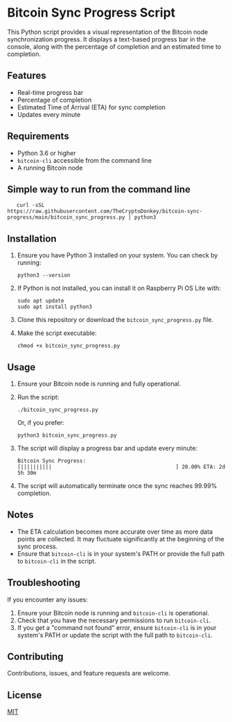 # Bitcoin Sync Progress Script

This Python script provides a visual representation of the Bitcoin node synchronization progress. 
It displays a text-based progress bar in the console, along with the percentage of completion and an estimated time to completion.

## Features

- Real-time progress bar
- Percentage of completion
- Estimated Time of Arrival (ETA) for sync completion
- Updates every minute

## Requirements

- Python 3.6 or higher
- `bitcoin-cli` accessible from the command line
- A running Bitcoin node

## Simple way to run from the command line
```
   curl -sSL https://raw.githubusercontent.com/TheCryptoDonkey/bitcoin-sync-progress/main/bitcoin_sync_progress.py | python3
```

## Installation

1. Ensure you have Python 3 installed on your system. You can check by running:
   ```
   python3 --version
   ```

2. If Python is not installed, you can install it on Raspberry Pi OS Lite with:
   ```
   sudo apt update
   sudo apt install python3
   ```

3. Clone this repository or download the `bitcoin_sync_progress.py` file.

4. Make the script executable:
   ```
   chmod +x bitcoin_sync_progress.py
   ```

## Usage

1. Ensure your Bitcoin node is running and fully operational.

2. Run the script:
   ```
   ./bitcoin_sync_progress.py
   ```

   Or, if you prefer:
   ```
   python3 bitcoin_sync_progress.py
   ```

3. The script will display a progress bar and update every minute:
   ```
   Bitcoin Sync Progress:
   [||||||||||                                        ] 20.00% ETA: 2d 5h 30m
   ```

4. The script will automatically terminate once the sync reaches 99.99% completion.

## Notes

- The ETA calculation becomes more accurate over time as more data points are collected. It may fluctuate significantly at the beginning of the sync process.
- Ensure that `bitcoin-cli` is in your system's PATH or provide the full path to `bitcoin-cli` in the script.

## Troubleshooting

If you encounter any issues:

1. Ensure your Bitcoin node is running and `bitcoin-cli` is operational.
2. Check that you have the necessary permissions to run `bitcoin-cli`.
3. If you get a "command not found" error, ensure `bitcoin-cli` is in your system's PATH or update the script with the full path to `bitcoin-cli`.

## Contributing

Contributions, issues, and feature requests are welcome. 

## License

[MIT](https://choosealicense.com/licenses/mit/)

